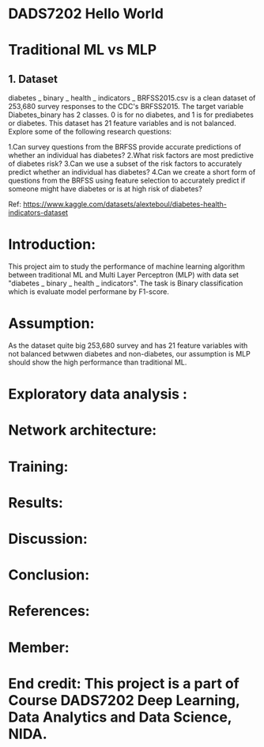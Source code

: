 # DADS7202 Hello World
# Traditional ML vs MLP
## 1. Dataset
diabetes _ binary _ health _ indicators _ BRFSS2015.csv is a clean dataset of 253,680 survey responses to the CDC's BRFSS2015. The target variable Diabetes_binary has 2 classes. 0 is for no diabetes, and 1 is for prediabetes or diabetes. This dataset has 21 feature variables and is not balanced.
Explore some of the following research questions:

  1.Can survey questions from the BRFSS provide accurate predictions of whether an individual has diabetes?
  2.What risk factors are most predictive of diabetes risk?
  3.Can we use a subset of the risk factors to accurately predict whether an individual has diabetes?
  4.Can we create a short form of questions from the BRFSS using feature selection to accurately predict if someone might have diabetes or is at high risk of diabetes?

Ref: https://www.kaggle.com/datasets/alexteboul/diabetes-health-indicators-dataset

# Introduction: 
This project aim to study the performance of machine learning algorithm between traditional ML and Multi Layer Perceptron (MLP) with data set "diabetes _ binary _ health _ indicators". The task is Binary classification which is evaluate model performane by F1-score.

# Assumption:
As the dataset quite big 253,680 survey and has 21 feature variables with not balanced betwwen diabetes and non-diabetes, our assumption is MLP should show the high performance than traditional ML. 


# Exploratory data analysis :




# Network architecture:

# Training:

# Results:

# Discussion: 

# Conclusion:

# References:


# Member:

# End credit: This project is a part of Course DADS7202 Deep Learning, Data Analytics and Data Science, NIDA.


